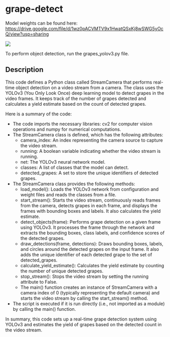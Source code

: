 # grape-detect
Model weights can be found here: https://drive.google.com/file/d/1wz0pACVMTV9x1HwatQSxKj8wSWG5yOcQ/view?usp=sharing

<a href="https://universe.roboflow.com/aadi-umrani-lymyq/grapedetect2">
    <img src="https://app.roboflow.com/images/download-dataset-badge.svg"></img>
</a>

To perform object detection, run the grapes_yolov3.py file.

<H2>Description</H2>
This code defines a Python class called StreamCamera that performs real-time object detection on a video stream from a camera. The class uses the YOLOv3 (You Only Look Once) deep learning model to detect grapes in the video frames. It keeps track of the number of grapes detected and calculates a yield estimate based on the count of detected grapes.

Here is a summary of the code:
<ul>
<li>The code imports the necessary libraries: cv2 for computer vision operations and numpy for numerical computations.

<li>The StreamCamera class is defined, which has the following attributes:
<ul>
<li>camera_index: An index representing the camera source to capture the video stream.
<li>running: A boolean variable indicating whether the video stream is running.
<li>net: The YOLOv3 neural network model.
<li>classes: A list of classes that the model can detect.
<li>detected_grapes: A set to store the unique identifiers of detected grapes.
</ul>
<li>The StreamCamera class provides the following methods:
<ul>
<li>load_model(): Loads the YOLOv3 network from configuration and weight files and reads the classes from a file.
<li>start_stream(): Starts the video stream, continuously reads frames from the camera, detects grapes in each frame, and displays the frames with bounding boxes and labels. It also calculates the yield estimate.
<li>detect_objects(frame): Performs grape detection on a given frame using YOLOv3. It processes the frame through the network and extracts the bounding boxes, class labels, and confidence scores of the detected grapes.
<li>draw_detections(frame, detections): Draws bounding boxes, labels, and circles around the detected grapes on the input frame. It also adds the unique identifier of each detected grape to the set of detected_grapes.
<li>calculate_yield_estimate(): Calculates the yield estimate by counting the number of unique detected grapes.
<li>stop_stream(): Stops the video stream by setting the running attribute to False.
<li>The main() function creates an instance of StreamCamera with a camera index of 0 (typically representing the default camera) and starts the video stream by calling the start_stream() method.
</ul>
<li>The script is executed if it is run directly (i.e., not imported as a module) by calling the main() function.
</ul>
In summary, this code sets up a real-time grape detection system using YOLOv3 and estimates the yield of grapes based on the detected count in the video stream.
